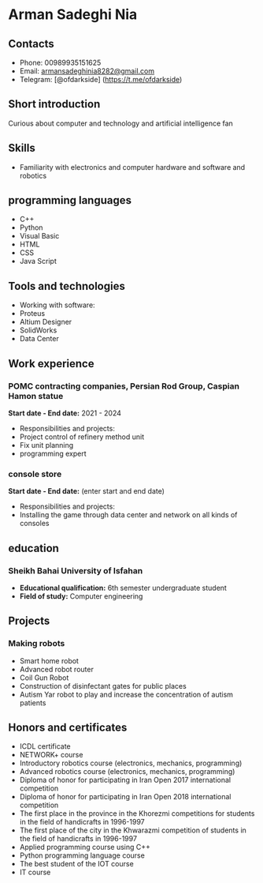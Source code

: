 # Arman Sadeghi Nia

## Contacts
- Phone: 00989935151625
- Email: [armansadeghinia8282@gmail.com](mailto:armansadeghinia8282@gmail.com)
- Telegram: [@ofdarkside] (https://t.me/ofdarkside)


## Short introduction
Curious about computer and technology and artificial intelligence fan

## Skills
- Familiarity with electronics and computer hardware and software and robotics

## programming languages
- C++
- Python
- Visual Basic
- HTML
- CSS
- Java Script

## Tools and technologies
- Working with software:
 - Proteus
 - Altium Designer
 - SolidWorks
 - Data Center

## Work experience
### POMC contracting companies, Persian Rod Group, Caspian Hamon statue
**Start date - End date:** 2021 - 2024
- Responsibilities and projects:
 - Project control of refinery method unit
 - Fix unit planning
 - programming expert

### console store
**Start date - End date:** (enter start and end date)
- Responsibilities and projects:
 - Installing the game through data center and network on all kinds of consoles

## education
### Sheikh Bahai University of Isfahan
- **Educational qualification:** 6th semester undergraduate student
- **Field of study:** Computer engineering

## Projects
### Making robots
- Smart home robot
- Advanced robot router
- Coil Gun Robot
- Construction of disinfectant gates for public places
- Autism Yar robot to play and increase the concentration of autism patients

## Honors and certificates
- ICDL certificate
- NETWORK+ course
- Introductory robotics course (electronics, mechanics, programming)
- Advanced robotics course (electronics, mechanics, programming)
- Diploma of honor for participating in Iran Open 2017 international competition
- Diploma of honor for participating in Iran Open 2018 international competition
- The first place in the province in the Khorezmi competitions for students in the field of handicrafts in 1996-1997
- The first place of the city in the Khwarazmi competition of students in the field of handicrafts in 1996-1997
- Applied programming course using C++
- Python programming language course
- The best student of the IOT course
- IT course
